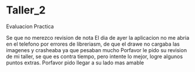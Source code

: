 # Taller_2
Evaluacion Practica

Se que no merezco revision de nota
El dia de ayer la aplicacion no me abria en el telefono por errores de libreriasm, de que el drawe no cargaba las imagenes y crasheaba ya que pesaban mucho
Porfavor le pido su revision de mi taller, se que es contra tiempo, pero intente lo mejor, logre algunos puntos extras.
Porfavor pido llegar a su lado mas amable
